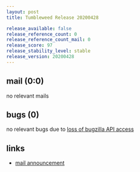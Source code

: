 ```yaml
---
layout: post
title: Tumbleweed Release 20200428

release_available: false
release_reference_count: 0
release_reference_count_mail: 0
release_score: 97
release_stability_level: stable
release_version: 20200428
---
```


## mail (0:0)

no relevant mails

## bugs (0)

<!--more-->

no relevant bugs due to [loss of bugzilla API access](https://bugzilla.opensuse.org/show_bug.cgi?id=1157722)



## links

- [mail announcement](https://lists.opensuse.org/opensuse-factory/2020-04/msg00462.html)
